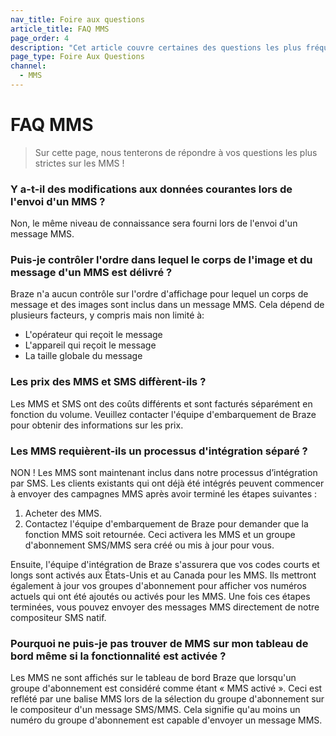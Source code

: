```yaml
---
nav_title: Foire aux questions
article_title: FAQ MMS
page_order: 4
description: "Cet article couvre certaines des questions les plus fréquemment posées sur le MMS."
page_type: Foire Aux Questions
channel:
  - MMS
---
```


# FAQ MMS

> Sur cette page, nous tenterons de répondre à vos questions les plus strictes sur les MMS !

### Y a-t-il des modifications aux données courantes lors de l'envoi d'un MMS ?

Non, le même niveau de connaissance sera fourni lors de l'envoi d'un message MMS.

### Puis-je contrôler l'ordre dans lequel le corps de l'image et du message d'un MMS est délivré ?

Braze n'a aucun contrôle sur l'ordre d'affichage pour lequel un corps de message et des images sont inclus dans un message MMS. Cela dépend de plusieurs facteurs, y compris mais non limité à:

- L'opérateur qui reçoit le message
- L'appareil qui reçoit le message
- La taille globale du message

### Les prix des MMS et SMS diffèrent-ils ?

Les MMS et SMS ont des coûts différents et sont facturés séparément en fonction du volume. Veuillez contacter l'équipe d'embarquement de Braze pour obtenir des informations sur les prix.

### Les MMS requièrent-ils un processus d'intégration séparé ?

NON ! Les MMS sont maintenant inclus dans notre processus d’intégration par SMS. Les clients existants qui ont déjà été intégrés peuvent commencer à envoyer des campagnes MMS après avoir terminé les étapes suivantes :

1. Acheter des MMS.
2. Contactez l'équipe d'embarquement de Braze pour demander que la fonction MMS soit retournée. Ceci activera les MMS et un groupe d'abonnement SMS/MMS sera créé ou mis à jour pour vous.

Ensuite, l'équipe d'intégration de Braze s'assurera que vos codes courts et longs sont activés aux États-Unis et au Canada pour les MMS. Ils mettront également à jour vos groupes d'abonnement pour afficher vos numéros actuels qui ont été ajoutés ou activés pour les MMS. Une fois ces étapes terminées, vous pouvez envoyer des messages MMS directement de notre compositeur SMS natif.

### Pourquoi ne puis-je pas trouver de MMS sur mon tableau de bord même si la fonctionnalité est activée ?

Les MMS ne sont affichés sur le tableau de bord Braze que lorsqu'un groupe d'abonnement est considéré comme étant « MMS activé ». Ceci est reflété par une balise MMS lors de la sélection du groupe d'abonnement sur le compositeur d'un message SMS/MMS. Cela signifie qu'au moins un numéro du groupe d'abonnement est capable d'envoyer un message MMS.
